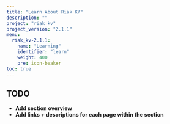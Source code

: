 ```yaml
---
title: "Learn About Riak KV"
description: ""
project: "riak_kv"
project_version: "2.1.1"
menu:
  riak_kv-2.1.1:
    name: "Learning"
    identifier: "learn"
    weight: 400
    pre: icon-beaker
toc: true
---
```


## TODO

- **Add section overview**
- **Add links + descriptions for each page within the section**
